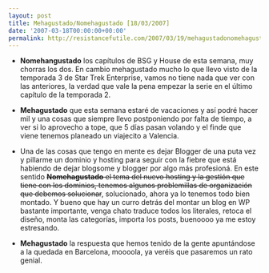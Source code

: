 ```yaml
---
layout: post
title: Mehagustado/Nomehagustado [18/03/2007]
date: '2007-03-18T00:00:00+00:00'
permalink: http://resistancefutile.com/2007/03/19/mehagustadonomehagustado-18032007/
---
```

- <span style="font-weight:bold;">Nomehangustado</span> los capítulos de BSG y House de esta semana, muy chorras los dos. En cambio mehagustado mucho lo que llevo visto de la temporada 3 de Star Trek Enterprise, vamos no tiene nada que ver con las anteriores, la verdad que vale la pena empezar la serie en el último capítulo de la temporada 2.

- <span style="font-weight:bold;">Mehagustado</span> que esta semana estaré de vacaciones y así podré hacer mil y una cosas que siempre llevo postponiendo por falta de tiempo, a ver si lo aprovecho a tope, que 5 días pasan volando y el finde que viene tenemos planeado un viajecito a Valencia.

- Una de las cosas que tengo en mente es dejar Blogger de una puta vez y pillarme un dominio y hosting para seguir con la fiebre que está habiendo de dejar blogsome y blogger por algo más profesioná. En este sentido <del datetime="2007-03-19T16:17:25+00:00"><span style="font-weight:bold;">Nomehagustado</span> el tema del nuevo hosting y la gestión que tiene con los dominios, tenemos algunos problemillas de organización que debemos solucionar</del>, solucionado, ahora ya lo tenemos todo bien montado. Y bueno que hay un curro detrás del montar un blog en WP bastante importante, venga chato traduce todos los literales, retoca el diseño, monta las categorías, importa los posts, buenoooo ya me estoy estresando.

- <span style="font-weight:bold;">Mehagustado</span> la respuesta que hemos tenido de la gente apuntándose a la quedada en Barcelona, moooola, ya veréis que pasaremos un rato genial.
